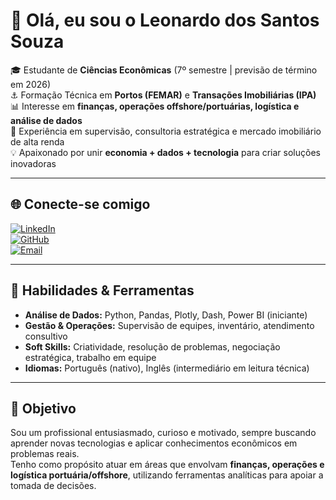 # 👋 Olá, eu sou o Leonardo dos Santos Souza  

🎓 Estudante de **Ciências Econômicas** (7º semestre | previsão de término em 2026)  
⚓ Formação Técnica em **Portos (FEMAR)** e **Transações Imobiliárias (IPA)**  
📊 Interesse em **finanças, operações offshore/portuárias, logística e análise de dados**  
💼 Experiência em supervisão, consultoria estratégica e mercado imobiliário de alta renda  
💡 Apaixonado por unir **economia + dados + tecnologia** para criar soluções inovadoras  

---

## 🌐 Conecte-se comigo
[![LinkedIn](https://img.shields.io/badge/LinkedIn-0077B5?style=for-the-badge&logo=linkedin&logoColor=white)](https://www.linkedin.com/in/leonardosenju/)  
[![GitHub](https://img.shields.io/badge/GitHub-100000?style=for-the-badge&logo=github&logoColor=white)](https://github.com/Leoozini)  
[![Email](https://img.shields.io/badge/Email-D14836?style=for-the-badge&logo=gmail&logoColor=white)](mailto:contatoleonardo133@gmail.com)  

---

## 🚀 Habilidades & Ferramentas
- **Análise de Dados:** Python, Pandas, Plotly, Dash, Power BI (iniciante)  
- **Gestão & Operações:** Supervisão de equipes, inventário, atendimento consultivo  
- **Soft Skills:** Criatividade, resolução de problemas, negociação estratégica, trabalho em equipe  
- **Idiomas:** Português (nativo), Inglês (intermediário em leitura técnica)  

---

## 📌 Objetivo
Sou um profissional entusiasmado, curioso e motivado, sempre buscando aprender novas tecnologias e aplicar conhecimentos econômicos em problemas reais.  
Tenho como propósito atuar em áreas que envolvam **finanças, operações e logística portuária/offshore**, utilizando ferramentas analíticas para apoiar a tomada de decisões.  
